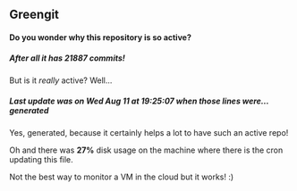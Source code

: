 ## Greengit

#### Do you wonder why this repository is so active?

##### After all it has 21887 commits!

But is it *really* active? Well...

##### Last update was on Wed Aug 11 at 19:25:07 when those lines were... generated

Yes, generated, because it certainly helps a lot to have such an active repo!

Oh and there was **27%** disk usage on the machine
where there is the cron updating this file.

Not the best way to monitor a VM in the cloud but it works! :)
